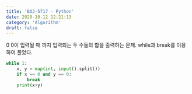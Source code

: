 ```yaml
---
title: 'BOJ-5717 - Python'
date: 2020-10-12 12:21:13
category: 'Algorithm'
draft: false
---
```

0 0이 입력될 때 까지 입력되는 두 수들의 합을 출력하는 문제. while과 break를 이용하여 풀었다.
```python
while 1:
    x, y = map(int, input().split())
    if x == 0 and y == 0:
        break
    print(x+y)

```